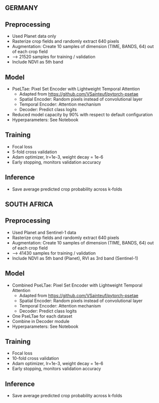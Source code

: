 GERMANY
------------------------------------

## Preprocessing

* Used Planet data only
* Rasterize crop fields and randomly extract 640 pixels
* Augmentation: Create 10 samples of dimension (TIME, BANDS, 64) out of each crop field
* --> 21520 samples for training / validation
* Include NDVI as 5th band

## Model

* PseLTae: Pixel Set Encoder with Lightweight Temporal Attention
    * Adapted from https://github.com/VSainteuf/pytorch-psetae
    * Spatial Encoder: Random pixels instead of convolutional layer
    * Temporal Encoder: Attention mechanism
    * Decoder: Predict class logits
* Reduced model capacity by 90% with respect to default configuration
* Hyperparameters: See Notebook

## Training

* Focal loss
* 5-fold cross validation
* Adam optimizer, lr=1e-3, weight decay = 1e-6
* Early stopping, monitors validation accuracy

## Inference

* Save average predicted crop probability across k-folds


SOUTH AFRICA
------------------------------------


## Preprocessing

* Used Planet and Sentinel-1 data
* Rasterize crop fields and randomly extract 640 pixels
* Augmentation: Create 10 samples of dimension (TIME, BANDS, 64) out of each crop field
* --> 41430 samples for training / validation
* Include NDVI as 5th band (Planet), RVI as 3rd band (Sentinel-1)

## Model

* Combined PseLTae: Pixel Set Encoder with Lightweight Temporal Attention
    * Adapted from https://github.com/VSainteuf/pytorch-psetae
    * Spatial Encoder: Random pixels instead of convolutional layer
    * Temporal Encoder: Attention mechanism
    * Decoder: Predict class logits
* One PseLTae for each dataset
* Combine in Decoder module
* Hyperparameters: See Notebook

## Training

* Focal loss
* 10-fold cross validation
* Adam optimizer, lr=1e-3, weight decay = 1e-6
* Early stopping, monitors validation accuracy

## Inference

* Save average predicted crop probability across k-folds